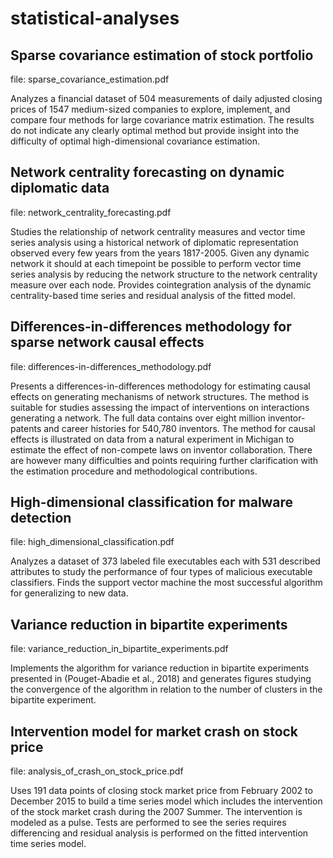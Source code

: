 # statistical-analyses

## Sparse covariance estimation of stock portfolio

file: sparse_covariance_estimation.pdf

Analyzes a financial dataset of 504 measurements of daily adjusted closing prices of 1547 medium-sized companies to explore, implement, and compare four methods for large covariance matrix estimation. The results do not indicate any clearly optimal method but provide insight into the difficulty of optimal high-dimensional covariance estimation.

## Network centrality forecasting on dynamic diplomatic data

file: network_centrality_forecasting.pdf

Studies the relationship of network centrality measures and vector time series analysis using a historical network of diplomatic representation observed every few years from the years 1817-2005. Given any dynamic network it should at each timepoint be possible to perform vector time series analysis by reducing the network structure to the network centrality measure over each node. Provides cointegration analysis of the dynamic centrality-based time series and residual analysis of the fitted model.

## Differences-in-differences methodology for sparse network causal effects

file: differences-in-differences_methodology.pdf

Presents a differences-in-differences methodology for estimating causal effects on generating mechanisms of network structures. The method is suitable for studies assessing the impact of interventions on interactions generating a network. The full data contains over eight million inventor-patents and career histories for 540,780 inventors. The method for causal effects is illustrated on data from a natural experiment in Michigan to estimate the effect of non-compete laws on inventor collaboration. There are however many difficulties and points requiring further clarification with the estimation procedure and methodological contributions. 

## High-dimensional classification for malware detection

file: high_dimensional_classification.pdf

Analyzes a dataset of 373 labeled file executables each with 531 described attributes to study the performance of four types of malicious executable classifiers. Finds the support vector machine the most successful algorithm for generalizing to new data.

## Variance reduction in bipartite experiments

file: variance_reduction_in_bipartite_experiments.pdf

Implements the algorithm for variance reduction in bipartite experiments presented in (Pouget-Abadie et al., 2018) and generates figures studying the convergence of the algorithm in relation to the number of clusters in the bipartite experiment. 

## Intervention model for market crash on stock price

file: analysis_of_crash_on_stock_price.pdf

Uses 191 data points of closing stock market price from February 2002 to December 2015 to build a time series model which includes the intervention of the stock market crash during the 2007 Summer. The intervention is modeled as a pulse. Tests are performed to see the series requires differencing and residual analysis is performed on the fitted intervention time series model.

